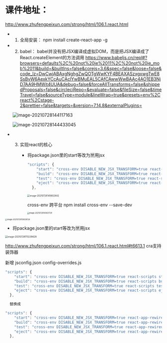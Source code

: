# 课件地址：
http://www.zhufengpeixun.com/strong/html/106.1.react.html


- 1. 全局安装： npm install create-react-app -g

- 2. babel： babel并没有把JSX编译成虚拟DOM，而是把JSX编译成了React.createElement的方法调用
    https://www.babeljs.cn/repl#?browsers=defaults%2C%20not%20ie%2011%2C%20not%20ie_mob%2011&build=&builtIns=false&corejs=3.6&spec=false&loose=false&code_lz=DwCwjABAxgNghgZwQOTgWwKYF4BEAXASzxgxwgTwE8SsBvW6AexkYCcAuCAclYwBMuEAL5CAfCAwwWwBAAc4AO1EB3NjD7AA9HMWit4UUA&debug=false&forceAllTransforms=false&shippedProposals=false&circleciRepo=&evaluate=false&fileSize=false&timeTravel=false&sourceType=module&lineWrap=true&presets=env%2Creact%2Cstage-2&prettier=false&targets=&version=7.14.8&externalPlugins=

    

    ![image-20210728144117163](http://pic2.58cdn.com.cn/images/xq_img/n_v240fb7be8b3c0458bbb1e6df398db81f2.png)

    ![image-20210728144433045](http://pic2.58cdn.com.cn/images/xq_img/n_v285a7e7a0600a4d5c8935357b10f09121.png)

+ 3. 实现react的核心

     + 将package.json里的start等改为🈲️用jsx 

       ```javascript
       "scripts": {
           "start": "cross-env DISABLE_NEW_JSX_TRANSFORM=true react-scripts start",
           "build": "cross-env DISABLE_NEW_JSX_TRANSFORM=true react-scripts build",
           "test": "cross-env DISABLE_NEW_JSX_TRANSFORM=true react-scripts test",
           "eject": "cross-env DISABLE_NEW_JSX_TRANSFORM=true react-scripts eject"
         },
       ```

       <img src="http://pic2.58cdn.com.cn/images/xq_img/n_v26a67128c3588431280d2d81b467a08a2.png" alt="image-20210728145602442" style="zoom:50%;" />

       cross-env 跨平台 npm install cross-env --save-dev

       <img src="http://pic2.58cdn.com.cn/images/xq_img/n_v2a58f6015ef1c44d6a970fd782e6d5eb2.png" alt="image-20210728145831729" style="zoom: 40%;" />

<img src="http://pic2.58cdn.com.cn/images/xq_img/n_v252c7d4a62a6c4393a37baba315a9fb16.png" alt="image-20210728150036124" style="zoom:40%;" />

+ 将package.json里的start等改为🈲️用jsx 

<img src="http://pic2.58cdn.com.cn/images/xq_img/n_v24fcb5107b5d14e72925ba5aa6ab5d340.png" alt="image-20210728170239429" style="zoom:50%;" />


http://www.zhufengpeixun.com/strong/html/106.1.react.html#t6613.1 cra支持装饰器

新增
jsconfig.json config-overrides.js
```javascript
"scripts": {
    "start": "cross-env DISABLE_NEW_JSX_TRANSFORM=true react-scripts start",
    "build": "cross-env DISABLE_NEW_JSX_TRANSFORM=true react-scripts build",
    "test": "cross-env DISABLE_NEW_JSX_TRANSFORM=true react-scripts test",
    "eject": "cross-env DISABLE_NEW_JSX_TRANSFORM=true react-scripts eject"
  },

  替换成

"scripts": {
    "start": "cross-env DISABLE_NEW_JSX_TRANSFORM=true react-app-rewired start",
    "build": "cross-env DISABLE_NEW_JSX_TRANSFORM=true react-app-rewired build",
    "test": "cross-env DISABLE_NEW_JSX_TRANSFORM=true react-app-rewired test",
    "eject": "cross-env DISABLE_NEW_JSX_TRANSFORM=true react-app-rewired eject"
  },
```

